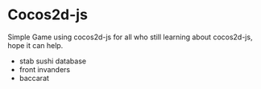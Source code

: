 # Cocos2d-js

Simple Game using cocos2d-js
for all who still learning about cocos2d-js, hope it can help.

- stab sushi database
- front invanders
- baccarat
